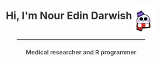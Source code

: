 <div align="center">
  <h1 style="color: #333; margin-bottom: 0;">Hi, I'm Nour Edin Darwish <img src="https://raw.githubusercontent.com/adqe404/BrawlStarsAnimatedPins/refs/heads/master/Player%20Pins/Campaigns/BRAWLIDAYS/Gifs/emoji_brawlmas_thanks.gif" width="60" align="middle"></h1>
  
  <hr style="width:70%; border:1px solid #ddd; margin: 15px auto;">
  
  <h3 style="color: #444; font-weight: 600;">Medical researcher and R programmer</h3>
</div>
